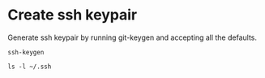 # Create ssh keypair


Generate ssh keypair by running git-keygen and accepting all the defaults.

```
ssh-keygen
```

```
ls -l ~/.ssh
```

